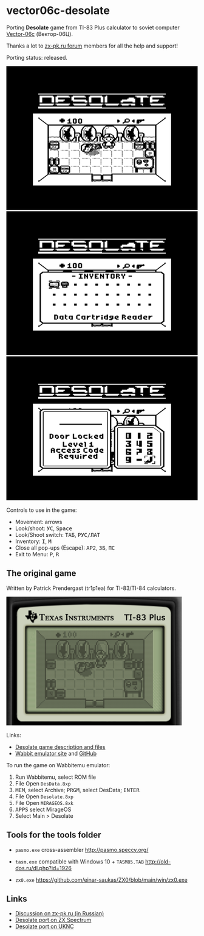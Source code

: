 # vector06c-desolate
Porting **Desolate** game from TI-83 Plus calculator to soviet computer [Vector-06c](https://en.wikipedia.org/wiki/Vector-06C) (Вектор-06Ц).

Thanks a lot to [zx-pk.ru forum](https://zx-pk.ru/forums/55-vektor.html) members for all the help and support!

Porting status: released.

![](screenshot/port-room1.png) ![](screenshot/port-inventory.png) ![](screenshot/port-doorlock.png)

Controls to use in the game:
 - Movement: arrows
 - Look/shoot: <kbd>УС</kbd>, <kbd>Space</kbd>
 - Look/Shoot switch: <kbd>ТАБ</kbd>, <kbd>РУС/ЛАТ</kbd>
 - Inventory: <kbd>I</kbd>, <kbd>M</kbd>
 - Close all pop-ups (Escape): <kbd>АР2</kbd>, <kbd>ЗБ</kbd>, <kbd>ПС</kbd>
 - Exit to Menu: <kbd>P</kbd>, <kbd>R</kbd>


## The original game

Written by Patrick Prendergast (tr1p1ea) for TI-83/TI-84 calculators.

![](screenshot/original-room1.png)

Links:
 - [Desolate game description and files](https://www.ticalc.org/archives/files/fileinfo/348/34879.html)
 - [Wabbit emulator site](http://wabbitemu.org/) and [GitHub](https://github.com/sputt/wabbitemu)

To run the game on Wabbitemu emulator:
 1. Run Wabbitemu, select ROM file
 2. File Open `DesData.8xp`
 3. <kbd>MEM</kbd>, select Archive; <kbd>PRGM</kbd>, select DesData; <kbd>ENTER</kbd>
 4. File Open `Desolate.8xp`
 5. File Open `MIRAGEOS.8xk`
 6. <kbd>APPS</kbd> select MirageOS
 7. Select Main > Desolate


## Tools for the tools folder

 - `pasmo.exe` cross-assembler
   http://pasmo.speccy.org/

 - `tasm.exe` compatible with Windows 10 + `TASM85.TAB`
   http://old-dos.ru/dl.php?id=1926

 - `zx0.exe`
   https://github.com/einar-saukas/ZX0/blob/main/win/zx0.exe


## Links

 - [Discussion on zx-pk.ru (in Russian)](https://zx-pk.ru/threads/32499-sovremennaya-razrabotka-pod-vektor.html)
 - [Desolate port on ZX Spectrum](https://github.com/nzeemin/spectrum-desolate)
 - [Desolate port on UKNC](https://github.com/nzeemin/uknc-desolate)

